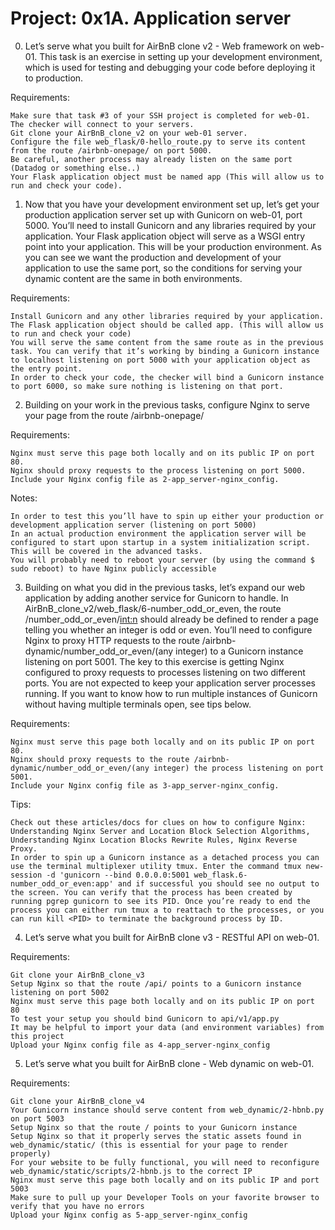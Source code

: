 # Project: 0x1A. Application server


0. Let’s serve what you built for AirBnB clone v2 - Web framework on web-01. This task is an exercise in setting up your development environment, which is used for testing and debugging your code before deploying it to production.

Requirements:

    Make sure that task #3 of your SSH project is completed for web-01. The checker will connect to your servers.
    Git clone your AirBnB_clone_v2 on your web-01 server.
    Configure the file web_flask/0-hello_route.py to serve its content from the route /airbnb-onepage/ on port 5000.
    Be careful, another process may already listen on the same port (Datadog or something else..)
    Your Flask application object must be named app (This will allow us to run and check your code).

1. Now that you have your development environment set up, let’s get your production application server set up with Gunicorn on web-01, port 5000. You’ll need to install Gunicorn and any libraries required by your application. Your Flask application object will serve as a WSGI entry point into your application. This will be your production environment. As you can see we want the production and development of your application to use the same port, so the conditions for serving your dynamic content are the same in both environments.

Requirements:

    Install Gunicorn and any other libraries required by your application.
    The Flask application object should be called app. (This will allow us to run and check your code)
    You will serve the same content from the same route as in the previous task. You can verify that it’s working by binding a Gunicorn instance to localhost listening on port 5000 with your application object as the entry point.
    In order to check your code, the checker will bind a Gunicorn instance to port 6000, so make sure nothing is listening on that port.

2. Building on your work in the previous tasks, configure Nginx to serve your page from the route /airbnb-onepage/

Requirements:

    Nginx must serve this page both locally and on its public IP on port 80.
    Nginx should proxy requests to the process listening on port 5000.
    Include your Nginx config file as 2-app_server-nginx_config.

Notes:

    In order to test this you’ll have to spin up either your production or development application server (listening on port 5000)
    In an actual production environment the application server will be configured to start upon startup in a system initialization script. This will be covered in the advanced tasks.
    You will probably need to reboot your server (by using the command $ sudo reboot) to have Nginx publicly accessible

3. Building on what you did in the previous tasks, let’s expand our web application by adding another service for Gunicorn to handle. In AirBnB_clone_v2/web_flask/6-number_odd_or_even, the route /number_odd_or_even/<int:n> should already be defined to render a page telling you whether an integer is odd or even. You’ll need to configure Nginx to proxy HTTP requests to the route /airbnb-dynamic/number_odd_or_even/(any integer) to a Gunicorn instance listening on port 5001. The key to this exercise is getting Nginx configured to proxy requests to processes listening on two different ports. You are not expected to keep your application server processes running. If you want to know how to run multiple instances of Gunicorn without having multiple terminals open, see tips below.

Requirements:

    Nginx must serve this page both locally and on its public IP on port 80.
    Nginx should proxy requests to the route /airbnb-dynamic/number_odd_or_even/(any integer) the process listening on port 5001.
    Include your Nginx config file as 3-app_server-nginx_config.

Tips:

    Check out these articles/docs for clues on how to configure Nginx: Understanding Nginx Server and Location Block Selection Algorithms, Understanding Nginx Location Blocks Rewrite Rules, Nginx Reverse Proxy.
    In order to spin up a Gunicorn instance as a detached process you can use the terminal multiplexer utility tmux. Enter the command tmux new-session -d 'gunicorn --bind 0.0.0.0:5001 web_flask.6-number_odd_or_even:app' and if successful you should see no output to the screen. You can verify that the process has been created by running pgrep gunicorn to see its PID. Once you’re ready to end the process you can either run tmux a to reattach to the processes, or you can run kill <PID> to terminate the background process by ID.

4. Let’s serve what you built for AirBnB clone v3 - RESTful API on web-01.

Requirements:

    Git clone your AirBnB_clone_v3
    Setup Nginx so that the route /api/ points to a Gunicorn instance listening on port 5002
    Nginx must serve this page both locally and on its public IP on port 80
    To test your setup you should bind Gunicorn to api/v1/app.py
    It may be helpful to import your data (and environment variables) from this project
    Upload your Nginx config file as 4-app_server-nginx_config

5. Let’s serve what you built for AirBnB clone - Web dynamic on web-01.

Requirements:

    Git clone your AirBnB_clone_v4
    Your Gunicorn instance should serve content from web_dynamic/2-hbnb.py on port 5003
    Setup Nginx so that the route / points to your Gunicorn instance
    Setup Nginx so that it properly serves the static assets found in web_dynamic/static/ (this is essential for your page to render properly)
    For your website to be fully functional, you will need to reconfigure web_dynamic/static/scripts/2-hbnb.js to the correct IP
    Nginx must serve this page both locally and on its public IP and port 5003
    Make sure to pull up your Developer Tools on your favorite browser to verify that you have no errors
    Upload your Nginx config as 5-app_server-nginx_config

